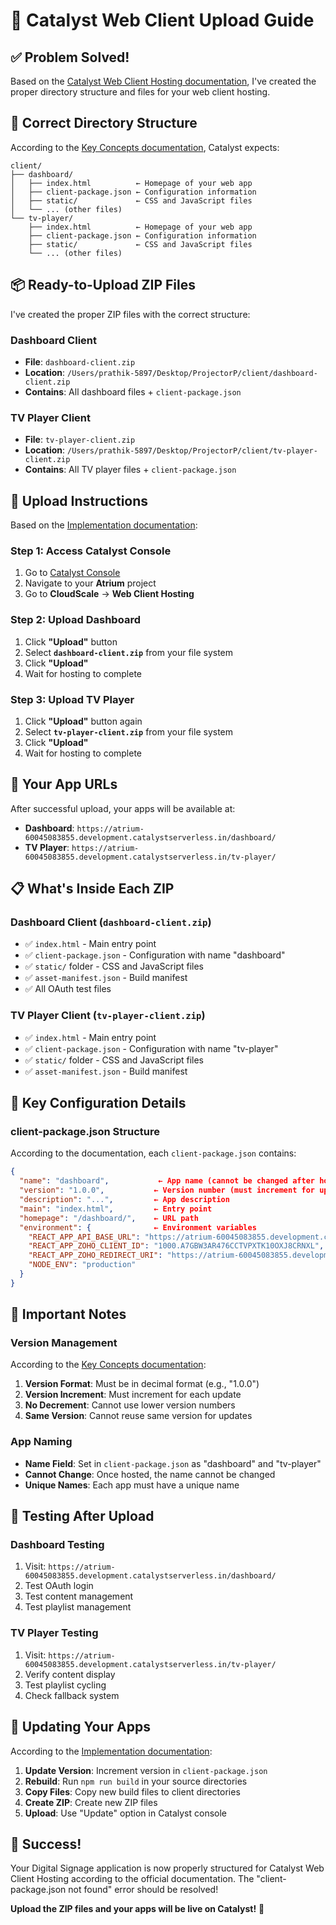 # 🚀 Catalyst Web Client Upload Guide

## ✅ Problem Solved!

Based on the [Catalyst Web Client Hosting documentation](https://docs.catalyst.zoho.com/en/cloud-scale/help/web-client-hosting/key-concepts/), I've created the proper directory structure and files for your web client hosting.

## 📁 **Correct Directory Structure**

According to the [Key Concepts documentation](https://docs.catalyst.zoho.com/en/cloud-scale/help/web-client-hosting/key-concepts/), Catalyst expects:

```
client/
├── dashboard/
│   ├── index.html          ← Homepage of your web app
│   ├── client-package.json ← Configuration information
│   ├── static/             ← CSS and JavaScript files
│   └── ... (other files)
└── tv-player/
    ├── index.html          ← Homepage of your web app
    ├── client-package.json ← Configuration information
    ├── static/             ← CSS and JavaScript files
    └── ... (other files)
```

## 📦 **Ready-to-Upload ZIP Files**

I've created the proper ZIP files with the correct structure:

### **Dashboard Client**
- **File**: `dashboard-client.zip`
- **Location**: `/Users/prathik-5897/Desktop/ProjectorP/client/dashboard-client.zip`
- **Contains**: All dashboard files + `client-package.json`

### **TV Player Client**
- **File**: `tv-player-client.zip`
- **Location**: `/Users/prathik-5897/Desktop/ProjectorP/client/tv-player-client.zip`
- **Contains**: All TV player files + `client-package.json`

## 🎯 **Upload Instructions**

Based on the [Implementation documentation](https://docs.catalyst.zoho.com/en/cloud-scale/help/web-client-hosting/implementation/):

### **Step 1: Access Catalyst Console**
1. Go to [Catalyst Console](https://catalyst.zoho.com/)
2. Navigate to your **Atrium** project
3. Go to **CloudScale** → **Web Client Hosting**

### **Step 2: Upload Dashboard**
1. Click **"Upload"** button
2. Select **`dashboard-client.zip`** from your file system
3. Click **"Upload"**
4. Wait for hosting to complete

### **Step 3: Upload TV Player**
1. Click **"Upload"** button again
2. Select **`tv-player-client.zip`** from your file system
3. Click **"Upload"**
4. Wait for hosting to complete

## 🔗 **Your App URLs**

After successful upload, your apps will be available at:

- **Dashboard**: `https://atrium-60045083855.development.catalystserverless.in/dashboard/`
- **TV Player**: `https://atrium-60045083855.development.catalystserverless.in/tv-player/`

## 📋 **What's Inside Each ZIP**

### **Dashboard Client (`dashboard-client.zip`)**
- ✅ `index.html` - Main entry point
- ✅ `client-package.json` - Configuration with name "dashboard"
- ✅ `static/` folder - CSS and JavaScript files
- ✅ `asset-manifest.json` - Build manifest
- ✅ All OAuth test files

### **TV Player Client (`tv-player-client.zip`)**
- ✅ `index.html` - Main entry point
- ✅ `client-package.json` - Configuration with name "tv-player"
- ✅ `static/` folder - CSS and JavaScript files
- ✅ `asset-manifest.json` - Build manifest

## 🔧 **Key Configuration Details**

### **client-package.json Structure**
According to the documentation, each `client-package.json` contains:

```json
{
  "name": "dashboard",           ← App name (cannot be changed after hosting)
  "version": "1.0.0",           ← Version number (must increment for updates)
  "description": "...",         ← App description
  "main": "index.html",         ← Entry point
  "homepage": "/dashboard/",    ← URL path
  "environment": {              ← Environment variables
    "REACT_APP_API_BASE_URL": "https://atrium-60045083855.development.catalystserverless.in",
    "REACT_APP_ZOHO_CLIENT_ID": "1000.A7GBW3AR476CCTVPXTK10OXJ8CRNXL",
    "REACT_APP_ZOHO_REDIRECT_URI": "https://atrium-60045083855.development.catalystserverless.in/dashboard/auth/callback",
    "NODE_ENV": "production"
  }
}
```

## 🚨 **Important Notes**

### **Version Management**
According to the [Key Concepts documentation](https://docs.catalyst.zoho.com/en/cloud-scale/help/web-client-hosting/key-concepts/):

1. **Version Format**: Must be in decimal format (e.g., "1.0.0")
2. **Version Increment**: Must increment for each update
3. **No Decrement**: Cannot use lower version numbers
4. **Same Version**: Cannot reuse same version for updates

### **App Naming**
- **Name Field**: Set in `client-package.json` as "dashboard" and "tv-player"
- **Cannot Change**: Once hosted, the name cannot be changed
- **Unique Names**: Each app must have a unique name

## 🧪 **Testing After Upload**

### **Dashboard Testing**
1. Visit: `https://atrium-60045083855.development.catalystserverless.in/dashboard/`
2. Test OAuth login
3. Test content management
4. Test playlist management

### **TV Player Testing**
1. Visit: `https://atrium-60045083855.development.catalystserverless.in/tv-player/`
2. Verify content display
3. Test playlist cycling
4. Check fallback system

## 🔄 **Updating Your Apps**

According to the [Implementation documentation](https://docs.catalyst.zoho.com/en/cloud-scale/help/web-client-hosting/implementation/):

1. **Update Version**: Increment version in `client-package.json`
2. **Rebuild**: Run `npm run build` in your source directories
3. **Copy Files**: Copy new build files to client directories
4. **Create ZIP**: Create new ZIP files
5. **Upload**: Use "Update" option in Catalyst console

## 🎉 **Success!**

Your Digital Signage application is now properly structured for Catalyst Web Client Hosting according to the official documentation. The "client-package.json not found" error should be resolved!

**Upload the ZIP files and your apps will be live on Catalyst!** 🚀

